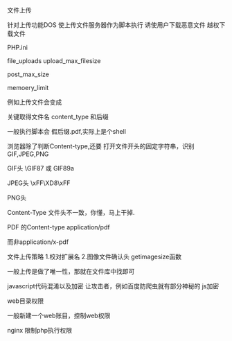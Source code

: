 文件上传


针对上传功能DOS
使上传文件服务器作为脚本执行
诱使用户下载恶意文件
越权下载文件


PHP.ini

file_uploads
upload_max_filesize

post_max_size

memoery_limit



例如上传文件会变成

<?php

system('/bin/cat /etc/passwd');

?>


关键取得文件名 content_type
和后缀


一般执行脚本会 假后缀.pdf,实际上是个shell

浏览器除了判断Content-type,还要
打开文件开头的固定字符串，识别GIF,JPEG,PNG

GIF头 \GIF87 或 GIF89a

JPEG头 \xFF\XD8\xFF


PNG头

Content-Type 文件头不一致，你懂，马上干掉.

PDF 的Content-type application/pdf

而非application/x-pdf


文件上传策略
  1.校对扩展名
  2.图像文件确认头
getimagesize函数


一般上传是做了唯一性，那就在文件库中找即可



javascript代码混淆以及加密 让攻击者，例如百度防爬虫就有部分神秘的
js加密




web目录权限

   一般新建一个web账目，控制web权限

nginx 限制php执行权限
